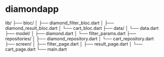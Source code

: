 # diamondapp

lib/
├── bloc/
│   ├── diamond_filter_bloc.dart
│   ├── diamond_result_bloc.dart
│   └── cart_bloc.dart
├── data/
│   └── data.dart
├── model/
│   ├── diamond.dart
│   └── filter_params.dart
├── repositories/
│   ├── diamond_repository.dart
│   └── cart_repository.dart
├── screen/
│   ├── filter_page.dart
│   ├── result_page.dart
│   └── cart_page.dart
└── main.dart
 
 

